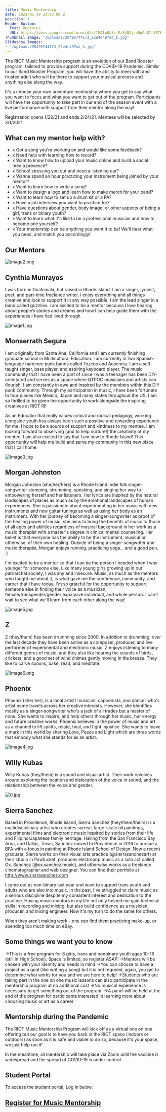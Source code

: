 ```yaml
---
title: Music Mentorship
date: 2021-01-19 23:03:00 Z
position: 1
Header Button:
  Text: Register
  URL: https://docs.google.com/forms/d/e/1FAIpQLSc-EzFdN2jsoRq9cOIrVRTHS2wHqnEM4tZO0-weRgv-su0OQg/viewform?usp=sf_link
Thumbnail Image: "/uploads/28495744173_22e4c497ad_k.jpg"
Slideshow Images:
- "/uploads/28495744173_22e4c497ad_k.jpg"
---
```


The RIOT Music Mentorship program is an evolution of our Band Booster program, tailored to provide support during the COVID-19 Pandemic.  Similar to our Band Booster Program, you will have the ability to meet with and trusted adult who will be there to support your musical process and anything else along the way. 

It's a choose your own adventure mentorship where you get to say what you want to focus and what you want to get out of the program. Participants will have the opportunity to take part in our end of the season event with a live performance with support from their mentor along the way!

Registration opens 1/22/21 and ends 2/24/21. Mentees will be selected by 3/1/2021.

## What can my mentor help with?

* x Got a song you're working on and would like some feedback? 
* x Need help with learning how to record?
* x Want to know how to upload your music online and build a social media presence? 
* x School stressing you out and need a listening ear?
* x Wanna spend an hour practicing your instrument being joined by your mentor? 
* x Want to learn how to write a song? 
* x Want to design a logo and learn how to make merch for your band? 
* x Want to learn how to set up a drum kit or a PA?  
* x Have a job interview you want to practice for? 
* x Have questions about gender, body image, or other aspects of being a girl, trans or binary youth? 
* x Want to learn what it's like to be a professional musician and how to become one yourself?
* x Your mentorship can be anything you want it to be! We'll hear what you need, and match you accordingly!

## Our Mentors

![image2.png](/uploads/image2.png)
## Cynthia Munrayos

I was born in Guatemala, but raised in Rhode Island. I am a singer, lyricist, poet, and part-time freelance writer. I enjoy everything and all things creative and look to support it in any way possible. I am the lead singer in a band called grizzlies. I am excited to be a mentor because I love hearing about people’s stories and dreams and how I can help guide them with the experiences I have had lived through. 

![image1.jpg](/uploads/image1.jpg)
## Monserrath Segura

I am originally from Santa Ana, California and I am currently finishing graduate school in Multicultural Education. I am currently in two Spanish-language hardcore punk bands called Tozcos and Ausencia. I am a self-taught singer, bass player, and aspiring keyboard player. The music community that I have been a part of since I was a teenager has been DIY-orientated and serves as a space where QTPOC musicians and artists can flourish. I am constantly in awe and inspired by the members within this DIY punk community. Through my participation in music, I have been fortunate to tour places like Mexico, Japan and many states throughout the US. I am so thrilled to be given the opportunity to work alongside the inspiring creatives at RIOT RI! 

As an Educator that really values critical and radical pedagogy, working alongside youth has always been such a positive and rewarding experience for me. I hope to be a source of support and kindness to my mentee. I am looking forward to observing (and to help nurture!) the creativity of my mentee. I am also excited to say that I am new to Rhode Island! This opportunity will help me build and serve my community in this new place that I call home. 

![image3.jpg](/uploads/image3.jpg)
## Morgan Johnston

Morgan Johnston (she/her/hers) is a Rhode Island indie folk singer-songwriter stomping, strumming, speaking, and singing her way to empowering herself and her listeners. Her lyrics are inspired by the natural landscapes of places as much as by the emotional landscapes of human experiences. She is passionate about experimenting in her music with new instruments and new guitar tunings as well as using her body as an instrument. With her journey of becoming a singer-songwriter as proof of the healing power of music, she aims to bring the benefits of music to those of all ages and abilities regardless of musical background in her work as a music therapist with a master's degree in clinical mental counseling. Her belief is that everyone has the ability to be the instrument, musical or otherwise, of their own healing. Outside of being a singer-songwriter and music therapist, Morgan enjoys running, practicing yoga... and a good pun. :)

I'm excited to be a mentor so that I can be the person I needed when I was younger for someone else. Like many young girls growing up in our patriarchal society, I was shy and insecure. Music, as much as the mentors who taught me about it, is what gave me the confidence, community, and career that I have today. I'm so grateful for the opportunity to support someone else in finding their voice as a musician, female/transgender/gender expansive individual, and whole person. I can't wait to see what we'll learn from each other along the way!

![image5.jpg](/uploads/image5.jpg)
## Z

Z (they/them) has been drumming since 2000. In addition to drumming, over the last decade they have been active as a composer, producer, and live performer of experimental and electronic music. Z enjoys listening to many different genres of music, and they also like hearing the sounds of birds, crickets, and a good set of wind chimes gently moving in the breeze. They like to carve spoons, bake, read, and meditate. 


![image6.png](/uploads/image6.png)
## Phoenix

Phoenix (she/ her), is a local artist/ musician, capoeirista, and dancer who's artist name travels across her creative interests. However, she identifies mostly as a singer-songwriter who's a jack of all trades but a master of none. She wants to inspire, and help others through her music, her energy and future creative works. Phoenix believes in the power of music and art as a channel to lift spirits, relate, heal, and fight injustice. She wants to leave a mark in this world by sharing Love, Peace and Light which are three words that embody what she stands for as an artist. 

![image4.jpg](/uploads/image4.jpg)
## Willy Kubas

Willy Kubas (they/them) is a sound and visual artist. Their work revolves around exploring the location and dislocation of the voice in sound, and the relationship between the voice and gender.

![0.jpg](/uploads/0.jpg)
## Sierra Sanchez

Based in Providence, Rhode Island, Sierra Sanchez (they/them/theirs) is a multidisciplinary artist who creates surreal, large-scale oil paintings, experimental films and electronic music inspired by stories from their life and Filipino/Japanese family heritage. Hailing from the San Francisco Bay Area, and Dallas, Texas, Sanchez moved to Providence in 2016 to pursue a BFA with a focus in painting at Rhode Island School of Design. Now a recent graduate, Sierra works on their visual arts practice (@sierrasanchezart) at their studio in Pawtucket, produces electropop music as a solo act called Ox. Sanchez (@ox.sanchez.music), and otherwise works as a freelance cinematographer and web designer. You can find their portfolio at http://www.sierrasanchez.com

I came out as non-binary last year and want to support trans youth and adults who are also into music. In the past, I've struggled to claim music as a serious discipline despite my consistent interest and dedication to the practice. Having music mentors in my life not only helped me gain technical skills in recording and mixing, but also build confidence as a musician, producer, and mixing engineer. Now it's my turn to do the same for others.

When they aren’t making work - one can find them practicing make-up, or spending too much time on eBay.


## Some things we want you to know

->This is a free program for 8 girls, trans and nonbinary youth ages 10-18 (still in High School). Space is limited, so register ASAP!
->Mentors will be chosen with your identity and needs in mind
->You can choose to have a project as a goal (like writing a song) but it is not required, again, you get to determine what works for you and we are here to help!
->Students who are taking part in the one on one music lessons can also participate in the mentorship program at no additional cost
->No musical experience is necessary to get something out of the program!
->A panel will be held at the end of the program for participants interested in learning more about choosing music or art as a career




## Mentorship during the Pandemic

The RIOT Music Mentorship Program will kick off as a virtual one on one offering but our goal is to have you back in the RIOT space (indoors or outdoors) as soon as it is safe and viable to do so, because it's your space, we just help run it!

In the meantime, all mentorship will take place via Zoom until the vaccine is widespread and the spread of COVID-19 is under control.


## Student Portal

To access the student portal, Log in below:
<script type='text/javascript' src='https://app.mymusicstaff.com/Widget/v2/Login.ashx'></script>

## [Register for Music Mentorship](https://docs.google.com/forms/d/e/1FAIpQLSc-EzFdN2jsoRq9cOIrVRTHS2wHqnEM4tZO0-weRgv-su0OQg/viewform?usp=sf_link)